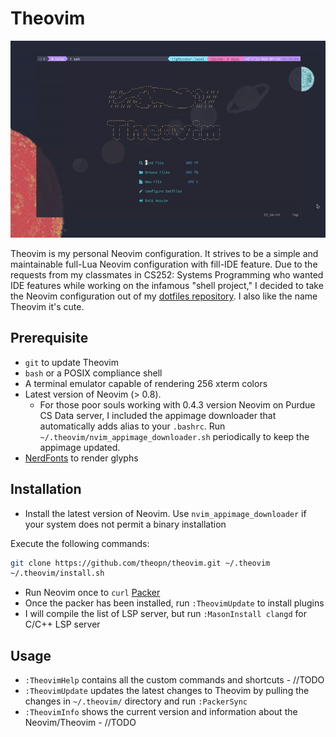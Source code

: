 # Theovim

![theovim-demo.gif](./assets/theovim-demo.gif)

Theovim is my personal Neovim configuration. It strives to be a simple and maintainable full-Lua Neovim configuration with fill-IDE feature.
Due to the requests from my classmates in CS252: Systems Programming who wanted IDE features while working on the infamous "shell project," I decided to take the Neovim configuration out of my [dotfiles repository](https://github.com/theopn/dotfiles). I also like the name Theovim it's cute.

## Prerequisite

- `git` to update Theovim
- `bash` or a POSIX compliance shell
- A terminal emulator capable of rendering 256 xterm colors
- Latest version of Neovim (> 0.8).
  - For those poor souls working with 0.4.3 version Neovim on Purdue CS Data server, I included the appimage downloader that automatically adds alias to your `.bashrc`. Run `~/.theovim/nvim_appimage_downloader.sh` periodically to keep the appimage updated.
- [NerdFonts](https://www.nerdfonts.com/font-downloads) to render glyphs

## Installation

- Install the latest version of Neovim. Use `nvim_appimage_downloader` if your system does not permit a binary installation

Execute the following commands:

```bash
git clone https://github.com/theopn/theovim.git ~/.theovim
~/.theovim/install.sh
```

- Run Neovim once to `curl` [Packer](https://github.com/wbthomason/packer.nvim)
- Once the packer has been installed, run `:TheovimUpdate` to install plugins
- I will compile the list of LSP server, but run `:MasonInstall clangd` for C/C++ LSP server

## Usage

- `:TheovimHelp` contains all the custom commands and shortcuts - //TODO
- `:TheovimUpdate` updates the latest changes to Theovim by pulling the changes in `~/.theovim/` directory and run `:PackerSync`
- `:TheovimInfo` shows the current version and information about the Neovim/Theovim - //TODO
